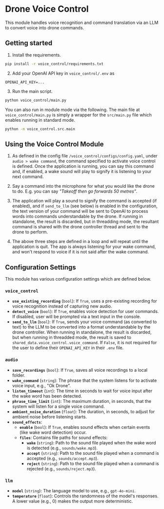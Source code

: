 # Drone Voice Control

This module handles voice recognition and command translation via an LLM to convert voice into drone commands.

## Getting started

1. Install the requirements.

```bash
pip install -r voice_control/requirements.txt
```

2. Add your OpenAI API key in `voice_control/.env` as

```
OPENAI_API_KEY=...
```

3. Run the main script.

```bash
python voice_control/main.py
```

You can also run in module mode via the following. The main file at `voice_control/main.py` is simply a wrapper for the `src/main.py` file which enables running in standard mode.

```bash
python -m voice_control.src.main
```

## Using the Voice Control Module

1. As defined in the config file `/voice_control/configs/config.yaml`, under `audio > wake command`, the command specified to activate voice control is defined. Once the application is running, you can say this command and, if enabled, a wake sound will play to signify it is listening to your next command.

2. Say a command into the microphone for what you would like the drone to do. E.g. you can say _"Takeoff then go forwards 50 metres"_.

3. The application will play a sound to signify the command is accepted (if enabled), and if `send_to_llm` (see below) is enabled in the configuration, the text version of your command will be sent to OpenAI to process words into commands understandable by the drone. If running in standalone, the result is discarded, but in threadding mode, the resultant command is shared with the drone controller thread and sent to the drone to perform.

4. The above three steps are defined in a loop and will repeat until the application is quit. The app is always listening for your wake command, and won't respond to voice if it is not said after the wake command.

## Configuration Settings

This module has various configuration settings which are defined below.

### `voice_control`

-   **`use_existing_recording`** (`bool`): If `True`, uses a pre-existing recording for voice recognition instead of capturing new audio.
-   **`detect_voice`** (`bool`): If `True`, enables voice detection for user commands. If disabled, user will be prompted via a text input in the console.
-   **`send_to_llm`** (`bool`): If `True`, sends your voice command (as converted to text) to the LLM to be converted into a format understandable by the drone controller. When running in standalone, the result is discarded, but when running in threadded mode, the result is saved to `shared_data.voice_control.voice_command`. If `False`, it is not required for the user to define their `OPENAI_API_KEY` in their `.env` file.

### `audio`

-   **`save_recordings`** (`bool`): If `True`, saves all voice recordings to a local folder.
-   **`wake_command`** (`string`): The phrase that the system listens for to activate voice input, e.g., "Ok Drone".
-   **`listen_timeout`** (`int`): The time in seconds to wait for voice input after the wake word has been detected.
-   **`phrase_time_limit`** (`int`): The maximum duration, in seconds, that the system will listen for a single voice command.
-   **`ambient_noise_duration`** (`float`): The duration, in seconds, to adjust for ambient noise before listening starts.
-   **`sound_effects`**:
    -   **`enable`** (`bool`): If `True`, enables sound effects when certain events (like wake word detection) occur.
    -   **`files`**: Contains file paths for sound effects:
        -   **`wake`** (`string`): Path to the sound file played when the wake word is detected (e.g., `sounds/wake.mp3`).
        -   **`accept`** (`string`): Path to the sound file played when a command is accepted (e.g., `sounds/accept.mp3`).
        -   **`reject`** (`string`): Path to the sound file played when a command is rejected (e.g., `sounds/reject.mp3`).

### `llm`

-   **`model`** (`string`): The language model to use, e.g., `gpt-4o-mini`.
-   **`temperature`** (`float`): Controls the randomness of the model's responses. A lower value (e.g., 0) makes the output more deterministic.
